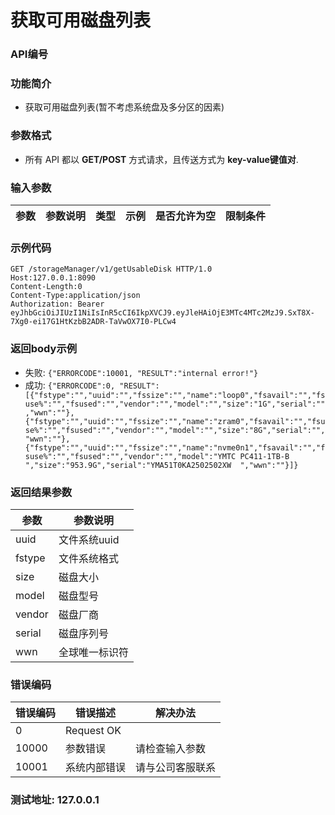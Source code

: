 获取可用磁盘列表
=================================

### API编号

### 功能简介
* 获取可用磁盘列表(暂不考虑系统盘及多分区的因素)

### 参数格式

* 所有 API 都以 **GET/POST** 方式请求，且传送方式为 **key-value键值对**.

### 输入参数


 参数           |参数说明                 |  类型       |   示例         |是否允许为空|  限制条件
----------------|-------------------------|-------------|----------------|------------|---------------------

### 示例代码

    GET /storageManager/v1/getUsableDisk HTTP/1.0
    Host:127.0.0.1:8090
    Content-Length:0
    Content-Type:application/json
    Authorization: Bearer eyJhbGciOiJIUzI1NiIsInR5cCI6IkpXVCJ9.eyJleHAiOjE3MTc4MTc2MzJ9.SxT8X-7Xg0-ei17G1HtKzbB2ADR-TaVwOX7I0-PLCw4


### 返回body示例

* 失败: `{"ERRORCODE":10001, "RESULT":"internal error!"}`
* 成功: `{"ERRORCODE":0, "RESULT":[{"fstype":"","uuid":"","fssize":"","name":"loop0","fsavail":"","fsuse%":"","fsused":"","vendor":"","model":"","size":"1G","serial":"","wwn":""},{"fstype":"","uuid":"","fssize":"","name":"zram0","fsavail":"","fsuse%":"","fsused":"","vendor":"","model":"","size":"8G","serial":"","wwn":""},{"fstype":"","uuid":"","fssize":"","name":"nvme0n1","fsavail":"","fsuse%":"","fsused":"","vendor":"","model":"YMTC PC411-1TB-B                        ","size":"953.9G","serial":"YMA51T0KA2502502XW  ","wwn":""}]}`


### 返回结果参数

参数            | 参数说明
----------------|-------------------------------
uuid            |文件系统uuid
fstype          |文件系统格式
size            |磁盘大小
model           |磁盘型号
vendor          |磁盘厂商
serial          |磁盘序列号
wwn             |全球唯一标识符

### 错误编码

错误编码    | 错误描述                  | 解决办法
------------|---------------------------|------------------
0           | Request OK                |
10000       | 参数错误                  | 请检查输入参数
10001       | 系统内部错误              | 请与公司客服联系

### 测试地址: 127.0.0.1

